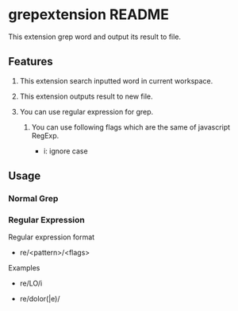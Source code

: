 # grepextension README

This extension grep word and output its result to file.


## Features

1. This extension search inputted word in current workspace.
1. This extension outputs result to new file.
1. You can use regular expression for grep.

    1. You can use following flags which are the same of javascript RegExp.

        * i: ignore case

## Usage

### Normal Grep

### Regular Expression

Regular expression format

* re/\<pattern\>/\<flags\>

Examples

* re/LO/i

* re/dolor(|e)/
